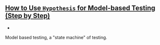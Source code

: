 ## [How to Use `Hypothesis` for Model-based Testing (Step by Step)](https://www.youtube.com/watch?v=-S3BFkNn0rQ)
- 

Model based testing, a "state machine" of testing.

